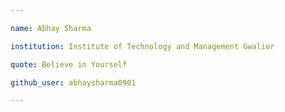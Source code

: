 ```yaml
---

name: Abhay Sharma

institution: Institute of Technology and Management Gwalior

quote: Believe in Yourself

github_user: abhaysharma0901

---
```










